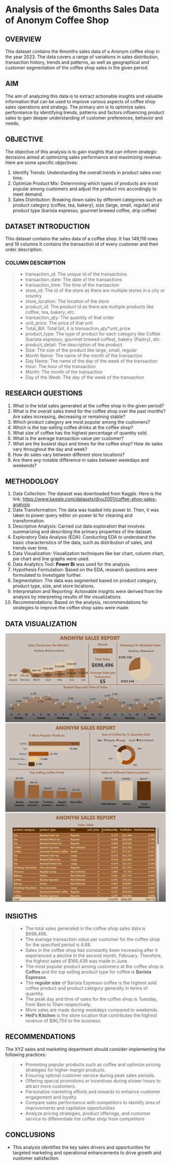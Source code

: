 # Analysis of the 6months Sales Data of Anonym Coffee Shop
## OVERVIEW
This dataset contains the 6months sales data of a Anonym coffee shop in the year 2023. The data covers a range of variations in sales distribution, transaction history, trends and patterns, as well as geographical and customer segmentation of the coffee shop sales in the given period. 

## AIM
The aim of analyzing this data is to extract actionable insights and valuable information that can be used to improve various aspects of coffee shop sales operations and strategy. 
The primary aim is to optimize sales performance by identifying trends, patterns and factors influencing product sales to gain deeper understanding of customer preferences, behavior and needs.

## OBJECTIVE
The objective of this analysis is to gain insights that can inform strategic decisions aimed at optimizing sales performance and maximizing revenue. Here are some specific objectives:
1.	Identify Trends: Understanding the overall trends in product sales over time.
2.	Optimize Product Mix: Determining which types of products are most popular among customers and adjust the product mix accordingly to meet demand.
3.	Sales Distribution: Breaking down sales by different categories such as product category (coffee, tea, bakery), size (large, small, regular) and product type (barista espresso, gourmet brewed coffee, drip coffee)

## DATASET INTRODUCTION
This dataset contains the sales data of a coffee shop. It has 149,116 rows and 19 columns
It contains the transaction id of every customer and their order description.
### COLUMN DESCRIPTION
> - transaction_id: The unique id of the transactions
> - transaction_date: The date of the transactions
> - transaction_time: The time of the transaction
> - store_id: The id of the store as there are multiple stores in a city or country
> - store_location: The location of the store
> - product_id: The product id as there are multiple products like coffee, tea, bakery, etc.
> - transaction_qty: The quantity of that order
> - unit_price: The price of that unit
> - Total_Bill: Total bill, it is transaction_qty*unit_price
> - product_type: The type of product for each category like Coffee (barista espresso, gourmet brewed coffee), bakery (Pastry), etc.
> - product_detail: The description of the product.
> - Size: The size of the product like large, small, regular
> - Month Name: The name of the month of the transaction
> - Day Name: The name of the day of the week of the transaction
> - Hour: The hour of the transaction
> - Month: The month of the transaction
> - Day of the Week: The day of the week of the transaction

## RESEARCH QUESTIONS
1.	What is the total sales generated at the coffee shop in the given period? 
2.  What is the overall sales trend for the coffee shop over the past months? Are sales increasing, decreasing or remaining stable?
3.	Which product category are most popular among the customers? 
4.	Which is the top-selling coffee drinks at the coffee shop?
5.  What size of coffee has the highest percentage of quantity sold.
6.	What is the average transaction value per customer?
7.	What are the busiest days and times for the coffee shop? How do sales vary throughout the day and week?
8.	How do sales vary between different store locations?
9.	Are there any notable difference in sales between weekdays and weekends?  

## METHODOLOGY
1.	Data Collection: The dataset was downloaded from Kaggle. Here is the link:  https://www.kaggle.com/datasets/divu2001/coffee-shop-sales-analysis
2.	Data Transformation: The data was loaded into power bi. Then, it was taken to power query editor on power bi for cleaning and transformation.
3.	Descriptive Analysis: Carried out data exploration that involves summarizing and describing the primary properties of the dataset.
4.  Exploratory Data Analysis (EDA):  Conducting EDA to understand the basic characteristics of the data, such as distribution of sales, and trends over time.
5.  Data Visualization: Visualization techniques like bar chart, column chart, pie chart and line graphs were used.
6.  Data Analytics Tool: **Power Bi** was used for the analysis.
7.	Hypothesis Formulation: Based on the EDA, research questions were formulated to investigate further.
8.	Segmentation: The data was segmented based on product category, product type, size, and store locations.
9.	Interpretation and Reporting: Actionable insights were derived from the analysis by interpreting results of the visualizations.
10.	Recommendations: Based on the analysis, recommendations for strategies to improve the coffee shop sales were made.

## DATA VISUALIZATION
![img](Dashboard.PNG)
![img](Dashboard2-1.PNG) 
![img](Dashboard3-1.PNG)

## INSIGTHS
> - The total sales generated in the coffee shop sales data is $698,496.
> - The average transaction value per customer for the coffee shop for the specified period is 4.68.
> - Sales in the coffee shop has constantly been increasing after it experienced a decline in the second month, February.  Therefore, the highest sales of $166,439 was made in June. 
> - The most popular product among customers at the coffee shop is **Coffee** and the top selling product type for coffee is **Barista Espresso**.
> - The **_regular size_** of Barista Espresso coffee is the highest sold coffee product and product category generally in terms of quantity.
> - The peak day and time of sales for the coffee shop is Tuesday, from 8am to 10am respectively.
> - More sales are made during weekdays compared to weekends.
> - **Hell’s Kitchen** is the store location that contributes the highest revenue of $90,754 to the business.

## RECOMMENDATIONS
The XYZ sales and marketing department should consider implementing the following practices:
> - Promoting popular products such as coffee and optimize pricing strategies for higher-margin products.
> - Ensuring optimal customer service during peak sales periods.
> - Offering special promotions or incentives during slower hours to attract more customers.
> - Personalize marketing efforts and rewards to enhance customer engagement and loyalty.
> - Compare sales performance with competitors to identify area of improvements and capitalize opportunities
> - Analyze pricing strategies, product offerings, and customer service to differentiate the coffee shop from competitors

## CONCLUSIONS
* This analysis identifies the key sales drivers and opportunities for targeted marketing and operational enhancements to drive growth and customer satisfaction.

